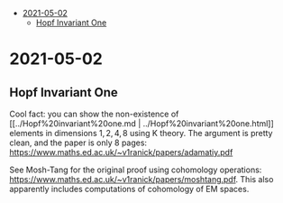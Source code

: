 -   [2021-05-02](#section)
    -   [Hopf Invariant One](#hopf-invariant-one)














# 2021-05-02

## Hopf Invariant One

Cool fact: you can show the non-existence of [[../Hopf%20invariant%20one.md | ../Hopf%20invariant%20one.html]] elements in dimensions $1,2,4,8$ using K theory. The argument is pretty clean, and the paper is only 8 pages: <https://www.maths.ed.ac.uk/~v1ranick/papers/adamatiy.pdf>

See Mosh-Tang for the original proof using cohomology operations: <https://www.maths.ed.ac.uk/~v1ranick/papers/moshtang.pdf>. This also apparently includes computations of cohomology of EM spaces.
